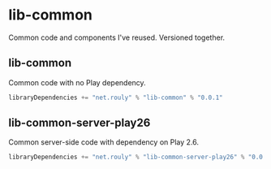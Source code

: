 # lib-common

Common code and components I've reused.
Versioned together.

## lib-common

Common code with no Play dependency.

```scala
libraryDependencies += "net.rouly" % "lib-common" % "0.0.1"
```

## lib-common-server-play26

Common server-side code with dependency on Play 2.6.

```scala
libraryDependencies += "net.rouly" % "lib-common-server-play26" % "0.0.1"
```
